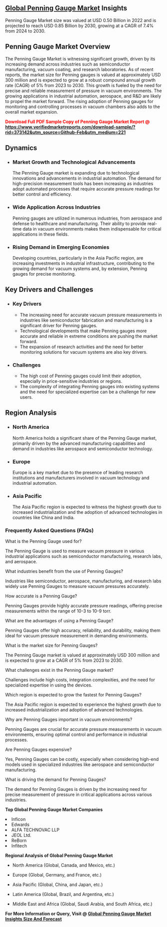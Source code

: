 <h2><a href="https://www.verifiedmarketreports.com/download-sample/?rid=373142&amp;utm_source=Github&amp;utm_medium=221" target="_blank">Global Penning Gauge Market</a> Insights</h2><p>Penning Gauge Market size was valued at USD 0.50 Billion in 2022 and is projected to reach USD 0.85 Billion by 2030, growing at a CAGR of 7.4% from 2024 to 2030.</p><p> <h2>Penning Gauge Market Overview</h2> <p>The Penning Gauge Market is witnessing significant growth, driven by its increasing demand across industries such as semiconductor manufacturing, vacuum coating, and research laboratories. As of recent reports, the market size for Penning gauges is valued at approximately USD 300 million and is expected to grow at a robust compound annual growth rate (CAGR) of 5% from 2023 to 2030. This growth is fueled by the need for precise and reliable measurement of pressure in vacuum environments. The growing applications in industrial automation, aerospace, and R&D are likely to propel the market forward. The rising adoption of Penning gauges for monitoring and controlling processes in vacuum chambers also adds to the overall market expansion.</p> <p><strong><p><span class=""><span style="color: #ff0000;"><strong>Download Full PDF Sample Copy of Penning Gauge Market Report</strong> @ </span><a href="https://www.verifiedmarketreports.com/download-sample/?rid=373142&amp;utm_source=Github-Feb&amp;utm_medium=221" target="_blank">https://www.verifiedmarketreports.com/download-sample/?rid=373142&amp;utm_source=Github-Feb&amp;utm_medium=221</a></span></p></strong></p> <h2>Dynamics</h2> <ul> <li><h3>Market Growth and Technological Advancements</h3> The Penning Gauge market is expanding due to technological innovations and advancements in industrial automation. The demand for high-precision measurement tools has been increasing as industries adopt automated processes that require accurate pressure readings for better control and efficiency.</li> <li><h3>Wide Application Across Industries</h3> Penning gauges are utilized in numerous industries, from aerospace and defense to healthcare and manufacturing. Their ability to provide real-time data in vacuum environments makes them indispensable for critical applications in these fields.</li> <li><h3>Rising Demand in Emerging Economies</h3> Developing countries, particularly in the Asia Pacific region, are increasing investments in industrial infrastructure, contributing to the growing demand for vacuum systems and, by extension, Penning gauges for precise monitoring.</li> </ul> <h2>Key Drivers and Challenges</h2> <ul> <li><h3>Key Drivers</h3> <ul> <li>The increasing need for accurate vacuum pressure measurements in industries like semiconductor fabrication and manufacturing is a significant driver for Penning gauges.</li> <li>Technological developments that make Penning gauges more accurate and reliable in extreme conditions are pushing the market forward.</li> <li>The expansion of research activities and the need for better monitoring solutions for vacuum systems are also key drivers.</li> </ul> </li> <li><h3>Challenges</h3> <ul> <li>The high cost of Penning gauges could limit their adoption, especially in price-sensitive industries or regions.</li> <li>The complexity of integrating Penning gauges into existing systems and the need for specialized expertise can be a challenge for new users.</li> </ul> </li> </ul> <h2>Region Analysis</h2> <ul> <li><h3>North America</h3> North America holds a significant share of the Penning Gauge market, primarily driven by the advanced manufacturing capabilities and demand in industries like aerospace and semiconductor technology.</li> <li><h3>Europe</h3> Europe is a key market due to the presence of leading research institutions and manufacturers involved in vacuum technology and industrial automation.</li> <li><h3>Asia Pacific</h3> The Asia Pacific region is expected to witness the highest growth due to increased industrialization and the adoption of advanced technologies in countries like China and India.</li> </ul> <h3>Frequently Asked Questions (FAQs)</h3> <p>What is the Penning Gauge used for?</p> <p>The Penning Gauge is used to measure vacuum pressure in various industrial applications such as semiconductor manufacturing, research labs, and aerospace.</p> <p>What industries benefit from the use of Penning Gauges?</p> <p>Industries like semiconductor, aerospace, manufacturing, and research labs widely use Penning Gauges to measure vacuum pressures accurately.</p> <p>How accurate is a Penning Gauge?</p> <p>Penning Gauges provide highly accurate pressure readings, offering precise measurements within the range of 10-3 to 10-9 torr.</p> <p>What are the advantages of using a Penning Gauge?</p> <p>Penning Gauges offer high accuracy, reliability, and durability, making them ideal for vacuum pressure measurement in demanding environments.</p> <p>What is the market size for Penning Gauges?</p> <p>The Penning Gauge market is valued at approximately USD 300 million and is expected to grow at a CAGR of 5% from 2023 to 2030.</p> <p>What challenges exist in the Penning Gauge market?</p> <p>Challenges include high costs, integration complexities, and the need for specialized expertise in using the devices.</p> <p>Which region is expected to grow the fastest for Penning Gauges?</p> <p>The Asia Pacific region is expected to experience the highest growth due to increased industrialization and adoption of advanced technologies.</p> <p>Why are Penning Gauges important in vacuum environments?</p> <p>Penning Gauges are crucial for accurate pressure measurements in vacuum environments, ensuring optimal control and performance in industrial processes.</p> <p>Are Penning Gauges expensive?</p> <p>Yes, Penning Gauges can be costly, especially when considering high-end models used in specialized industries like aerospace and semiconductor manufacturing.</p> <p>What is driving the demand for Penning Gauges?</p> <p>The demand for Penning Gauges is driven by the increasing need for precise measurement of pressure in critical applications across various industries.</p> </p><p><strong>Top Global Penning Gauge Market Companies</strong></p><div data-test-id=""><p><li>Inficon</li><li> Edwards</li><li> ALFA TECHNOVAC LLP</li><li> JEOL Ltd.</li><li> ReBorn</li><li> Infitech</li></p><div><strong>Regional Analysis of&nbsp;Global Penning Gauge Market</strong></div><ul><li dir="ltr"><p dir="ltr">North America&nbsp;(Global, Canada, and Mexico, etc.)</p></li><li dir="ltr"><p dir="ltr">Europe (Global, Germany, and France, etc.)</p></li><li dir="ltr"><p dir="ltr">Asia Pacific&nbsp;(Global, China, and Japan, etc.)</p></li><li dir="ltr"><p dir="ltr">Latin America&nbsp;(Global, Brazil, and Argentina, etc.)</p></li><li dir="ltr">Middle East and Africa&nbsp;(Global, Saudi Arabia, and South Africa, etc.)</li></ul><p><strong>For More Information or Query, Visit @&nbsp;</strong><strong><a href="https://www.verifiedmarketreports.com/product/penning-gauge-market/?utm_source=Github&amp;utm_medium=221" target="_blank">Global Penning Gauge Market Insights Size And Forecast</a></strong></p></div>
